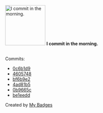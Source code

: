 <img src="https://my-badges.github.io/my-badges/morning-commits.png" alt="I commit in the morning." title="I commit in the morning." width="128">
<strong>I commit in the morning.</strong>
<br><br>

Commits:

- <a href="https://github.com/n3rada/proxychains-ng/commit/0c6b1d98bb2546553256223ae3d76f15c93d3af6">0c6b1d9</a>
- <a href="https://github.com/n3rada/SharpNotesReader/commit/4605748c114d1f86a7273b8404b6a574115655fc">4605748</a>
- <a href="https://github.com/n3rada/toboggan/commit/bf6b9e21c592995d8b7575b944bea6342c653a33">bf6b9e2</a>
- <a href="https://github.com/n3rada/toboggan/commit/4ad81b563ae043f8c264f49633b79ca46ea1c647">4ad81b5</a>
- <a href="https://github.com/n3rada/toboggan/commit/0b9665c88faea08753d0a0b916fbf9c68cfee552">0b9665c</a>
- <a href="https://github.com/n3rada/MSSQLand/commit/be1eedd4098b352200eb4d7eb1272050cd843d87">be1eedd</a>


Created by <a href="https://github.com/my-badges/my-badges">My Badges</a>